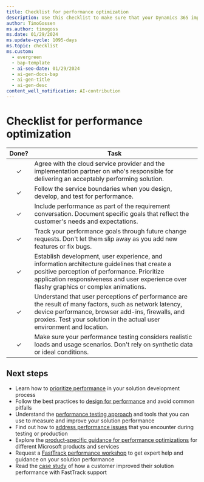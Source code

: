 ```yaml
---
title: Checklist for performance optimization
description: Use this checklist to make sure that your Dynamics 365 implementation projects are focused on performance.
author: TimoGossen
ms.author: timogoss
ms.date: 01/29/2024
ms.update-cycle: 1095-days
ms.topic: checklist
ms.custom:
  - evergreen
  - bap-template
  - ai-seo-date: 01/29/2024
  - ai-gen-docs-bap
  - ai-gen-title
  - ai-gen-desc
content_well_notification: AI-contribution
---
```


# Checklist for performance optimization

| Done? | Task |
| :-----: | ---- |
| &check; | Agree with the cloud service provider and the implementation partner on who's responsible for delivering an acceptably performing solution. |
| &check; | Follow the service boundaries when you design, develop, and test for performance. |
| &check; | Include performance as part of the requirement conversation. Document specific goals that reflect the customer's needs and expectations. |
| &check; | Track your performance goals through future change requests. Don't let them slip away as you add new features or fix bugs. |
| &check; | Establish development, user experience, and information architecture guidelines that create a positive perception of performance. Prioritize application responsiveness and user experience over flashy graphics or complex animations. |
| &check; | Understand that user perceptions of performance are the result of many factors, such as network latency, device performance, browser add-ins, firewalls, and proxies. Test your solution in the actual user environment and location. |
| &check; | Make sure your performance testing considers realistic loads and usage scenarios. Don't rely on synthetic data or ideal conditions. |

## Next steps

- Learn how to [prioritize performance](performing-solution-prioritize-performance.md) in your solution development process
- Follow the best practices to [design for performance](performing-solution-design-for-performance.md) and avoid common pitfalls
- Understand the [performance testing approach](performing-solution-performance-testing-approach.md) and tools that you can use to measure and improve your solution performance
- Find out how to [address performance issues](performing-solution-address-performance-issues.md) that you encounter during testing or production
- Explore the [product-specific guidance for performance optimizations](performing-solution-product-specific-guidance.md) for different Microsoft products and services
- Request a [FastTrack performance workshop](performing-solution-workshop-strategy.md) to get expert help and guidance on your solution performance
- Read the [case study](performing-solution-product-case-study.md) of how a customer improved their solution performance with FastTrack support
